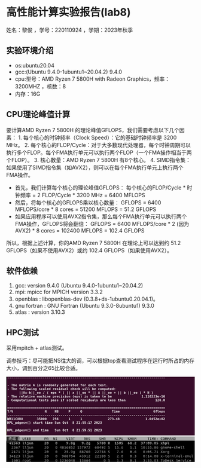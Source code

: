 # 高性能计算实验报告(lab8)

姓名：黎俊 ，学号：220110924 ，学期：2023年秋季

## 实验环境介绍

- os:ubuntu20.04
- gcc:(Ubuntu 9.4.0-1ubuntu1~20.04.2) 9.4.0
- cpu:型号：AMD Ryzen 7 5800H with Radeon Graphics，频率：3200MHZ ，核数：8
- 内存：16G

## CPU理论峰值计算

要计算AMD Ryzen 7 5800H 的理论峰值GFLOPS，我们需要考虑以下几个因素：
    1. 每个核心的时钟频率（Clock Speed）：它的基础时钟频率是 3200 MHz。
    2. 每个核心的FLOP/Cycle：对于大多数现代处理器，每个时钟周期可以执行多个FLOP。每个FMA执行单元可以执行两个FLOP（一个FMA操作相当于两个FLOP）。
    3. 核心数量：AMD Ryzen 7 5800H 有8个核心。
    4. SIMD指令集：如果使用了SIMD指令集（如AVX2），则可以在每个FMA执行单元上执行两个FMA操作。

- 首先，我们计算每个核心的理论峰值GFLOPS：
  每个核心的FLOP/Cycle * 时钟频率 = 2 FLOP/Cycle * 3200 MHz = 6400 MFLOPS
- 然后，将每个核心的GFLOPS乘以核心数量：
  GFLOPS = 6400 MFLOPS/core * 8 cores = 51200 MFLOPS = 51.2 GFLOPS
- 如果应用程序可以使用AVX2指令集，那么每个FMA执行单元可以执行两个FMA操作，GFLOPS将会翻倍：
  GFLOPS = 6400 MFLOPS/core * 2 (因为AVX2) * 8 cores = 102400 MFLOPS = 102.4 GFLOPS

所以，根据上述计算，你的AMD Ryzen 7 5800H 在理论上可以达到约 51.2 GFLOPS（如果不使用AVX2）或约 102.4 GFLOPS（如果使用AVX2）。

## 软件依赖

1. gcc: version 9.4.0 (Ubuntu 9.4.0-1ubuntu1~20.04.2)
2. mpi: mpicc for MPICH version 3.3.2
3. openblas : libopenblas-dev  (0.3.8+ds-1ubuntu0.20.04.1)。
4. gnu fortran : GNU Fortran (Ubuntu 9.3.0-8ubuntu1) 9.3.0
5. atlas : version 3.10.3

## HPC测试

采用mpitch + atlas测试。

调参技巧：尽可能把NS往大的调，可以根据top查看测试程序在运行时所占的内存大小，调到百分之65比较合适。

![](result.png)
![](top.png)
